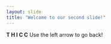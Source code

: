 ```yaml
---
layout: slide
title: "Welcome to our second slide!"
---
```

**T H I C C**
Use the left arrow to go back!
